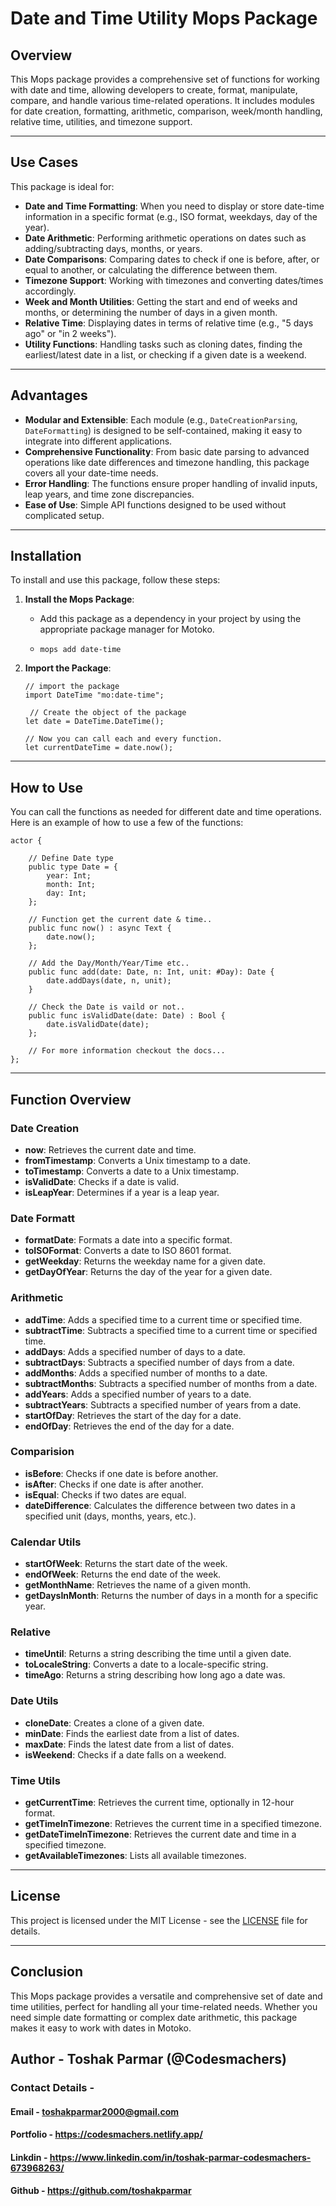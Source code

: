# Date and Time Utility Mops Package

## Overview

This Mops package provides a comprehensive set of functions for working with date and time, allowing developers to create, format, manipulate, compare, and handle various time-related operations. It includes modules for date creation, formatting, arithmetic, comparison, week/month handling, relative time, utilities, and timezone support.

---

## Use Cases

This package is ideal for:

- **Date and Time Formatting**: When you need to display or store date-time information in a specific format (e.g., ISO format, weekdays, day of the year).
- **Date Arithmetic**: Performing arithmetic operations on dates such as adding/subtracting days, months, or years.
- **Date Comparisons**: Comparing dates to check if one is before, after, or equal to another, or calculating the difference between them.
- **Timezone Support**: Working with timezones and converting dates/times accordingly.
- **Week and Month Utilities**: Getting the start and end of weeks and months, or determining the number of days in a given month.
- **Relative Time**: Displaying dates in terms of relative time (e.g., "5 days ago" or "in 2 weeks").
- **Utility Functions**: Handling tasks such as cloning dates, finding the earliest/latest date in a list, or checking if a given date is a weekend.

---

## Advantages

- **Modular and Extensible**: Each module (e.g., `DateCreationParsing`, `DateFormatting`) is designed to be self-contained, making it easy to integrate into different applications.
- **Comprehensive Functionality**: From basic date parsing to advanced operations like date differences and timezone handling, this package covers all your date-time needs.
- **Error Handling**: The functions ensure proper handling of invalid inputs, leap years, and time zone discrepancies.
- **Ease of Use**: Simple API functions designed to be used without complicated setup.

---

## Installation

To install and use this package, follow these steps:

1. **Install the Mops Package**:

   - Add this package as a dependency in your project by using the appropriate package manager for Motoko.
   - ```motoko
     mops add date-time
     ```

2. **Import the Package**:

   ```motoko
   // import the package
   import DateTime "mo:date-time";

    // Create the object of the package
   let date = DateTime.DateTime();

   // Now you can call each and every function.
   let currentDateTime = date.now();

   ```

---

## How to Use

You can call the functions as needed for different date and time operations. Here is an example of how to use a few of the functions:

```motoko
actor {

    // Define Date type
    public type Date = {
        year: Int;
        month: Int;
        day: Int;
    };

    // Function get the current date & time..
    public func now() : async Text {
        date.now();
    };

    // Add the Day/Month/Year/Time etc..
    public func add(date: Date, n: Int, unit: #Day): Date {
        date.addDays(date, n, unit);
    }

    // Check the Date is vaild or not..
    public func isValidDate(date: Date) : Bool {
        date.isValidDate(date);
    };

    // For more information checkout the docs...
};
```

---

## Function Overview

### Date Creation

- **now**: Retrieves the current date and time.
- **fromTimestamp**: Converts a Unix timestamp to a date.
- **toTimestamp**: Converts a date to a Unix timestamp.
- **isValidDate**: Checks if a date is valid.
- **isLeapYear**: Determines if a year is a leap year.

### Date Formatt

- **formatDate**: Formats a date into a specific format.
- **toISOFormat**: Converts a date to ISO 8601 format.
- **getWeekday**: Returns the weekday name for a given date.
- **getDayOfYear**: Returns the day of the year for a given date.

### Arithmetic

- **addTime**: Adds a specified time to a current time or specified time.
- **subtractTime**: Subtracts a specified time to a current time or specified time.
- **addDays**: Adds a specified number of days to a date.
- **subtractDays**: Subtracts a specified number of days from a date.
- **addMonths**: Adds a specified number of months to a date.
- **subtractMonths**: Subtracts a specified number of months from a date.
- **addYears**: Adds a specified number of years to a date.
- **subtractYears**: Subtracts a specified number of years from a date.
- **startOfDay**: Retrieves the start of the day for a date.
- **endOfDay**: Retrieves the end of the day for a date.

### Comparision

- **isBefore**: Checks if one date is before another.
- **isAfter**: Checks if one date is after another.
- **isEqual**: Checks if two dates are equal.
- **dateDifference**: Calculates the difference between two dates in a specified unit (days, months, years, etc.).

### Calendar Utils

- **startOfWeek**: Returns the start date of the week.
- **endOfWeek**: Returns the end date of the week.
- **getMonthName**: Retrieves the name of a given month.
- **getDaysInMonth**: Returns the number of days in a month for a specific year.

### Relative

- **timeUntil**: Returns a string describing the time until a given date.
- **toLocaleString**: Converts a date to a locale-specific string.
- **timeAgo**: Returns a string describing how long ago a date was.

### Date Utils

- **cloneDate**: Creates a clone of a given date.
- **minDate**: Finds the earliest date from a list of dates.
- **maxDate**: Finds the latest date from a list of dates.
- **isWeekend**: Checks if a date falls on a weekend.

### Time Utils

- **getCurrentTime**: Retrieves the current time, optionally in 12-hour format.
- **getTimeInTimezone**: Retrieves the current time in a specified timezone.
- **getDateTimeInTimezone**: Retrieves the current date and time in a specified timezone.
- **getAvailableTimezones**: Lists all available timezones.

---

## License

This project is licensed under the MIT License - see the [LICENSE](LICENSE) file for details.

---

## Conclusion

This Mops package provides a versatile and comprehensive set of date and time utilities, perfect for handling all your time-related needs. Whether you need simple date formatting or complex date arithmetic, this package makes it easy to work with dates in Motoko.

## Author - Toshak Parmar (@Codesmachers)

### Contact Details -

#### Email - toshakparmar2000@gmail.com

#### Portfolio - https://codesmachers.netlify.app/

#### Linkdin - https://www.linkedin.com/in/toshak-parmar-codesmachers-673968263/

#### Github - https://github.com/toshakparmar
